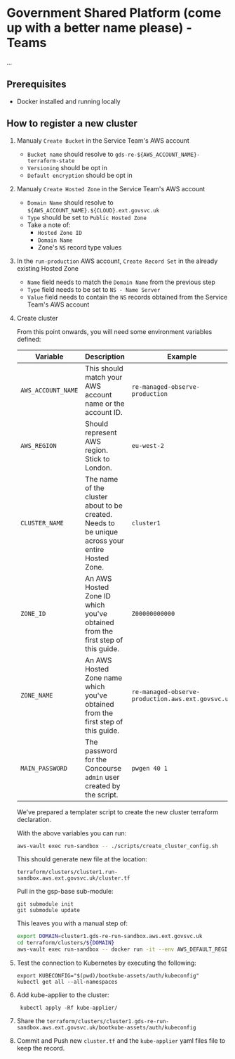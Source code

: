 # Government Shared Platform (come up with a better name please) - Teams

...

## Prerequisites

- Docker installed and running locally

## How to register a new cluster

1. Manualy `Create Bucket` in the Service Team's AWS account
    * `Bucket name` should resolve to
      `gds-re-${AWS_ACCOUNT_NAME}-terraform-state`
    * `Versioning` should be opt in
    * `Default encryption` should be opt in
1. Manualy `Create Hosted Zone` in the Service Team's AWS account
    * `Domain Name` should resolve to
      `${AWS_ACCOUNT_NAME}.${CLOUD}.ext.govsvc.uk`
    * `Type` should be set to `Public Hosted Zone`
    * Take a note of:
        * `Hosted Zone ID`
        * `Domain Name`
        * Zone's `NS` record type values
1. In the `run-production` AWS account, `Create Record Set` in the already
   existing Hosted Zone
   * `Name` field needs to match the `Domain Name` from the previous step
   * `Type` field needs to be set to `NS - Name Server`
   * `Value` field needs to contain the `NS` records obtained from the Service
     Team's AWS account
1. Create cluster

    From this point onwards, you will need some environment variables defined:

    | Variable | Description | Example |
    |---|---|---|
    | `AWS_ACCOUNT_NAME` | This should match your AWS account name or the account ID. | `re-managed-observe-production` |
    | `AWS_REGION` | Should represent AWS region. Stick to London. | `eu-west-2` |
    | `CLUSTER_NAME` | The name of the cluster about to be created. Needs to be unique across your entire Hosted Zone. | `cluster1` |
    | `ZONE_ID` | An AWS Hosted Zone ID which you've obtained from the first step of this guide. | `Z00000000000` |
    | `ZONE_NAME` | An AWS Hosted Zone name which you've obtained from the first step of this guide. | `re-managed-observe-production.aws.ext.govsvc.uk` |
    | `MAIN_PASSWORD` | The password for the Concourse `admin` user created by the script. | `pwgen 40 1` |

    We've prepared a templater script to create the new cluster terraform
    declaration.

    With the above variables you can run:

    ```sh
    aws-vault exec run-sandbox -- ./scripts/create_cluster_config.sh
    ```

    This should generate new file at the location:

    ```
    terraform/clusters/cluster1.run-sandbox.aws.ext.govsvc.uk/cluster.tf
    ```

    Pull in the gsp-base sub-module:
    ```
    git submodule init
    git submodule update
    ```

    This leaves you with a manual step of:

    ```sh
    export DOMAIN=cluster1.gds-re-run-sandbox.aws.ext.govsvc.uk
    cd terraform/clusters/${DOMAIN}
    aws-vault exec run-sandbox -- docker run -it --env AWS_DEFAULT_REGION --env AWS_REGION --env AWS_ACCESS_KEY_ID --env AWS_SECRET_ACCESS_KEY --env AWS_SESSION_TOKEN --env AWS_SECURITY_TOKEN --env DOMAIN --volume=$(pwd)/../../../:/terraform -w /terraform/terraform/clusters/${DOMAIN} govsvc/terraform {init, plan, apply} -var-file=secrets.tfvars
    ```

1. Test the connection to Kubernetes by executing the following:
    ```
    export KUBECONFIG="$(pwd)/bootkube-assets/auth/kubeconfig"
    kubectl get all --all-namespaces
    ```
1. Add kube-applier to the cluster:
   ```
    kubectl apply -Rf kube-applier/
   ```
1. Share the
   `terraform/clusters/cluster1.gds-re-run-sandbox.aws.ext.govsvc.uk/bootkube-assets/auth/kubeconfig`

1. Commit and Push new `cluster.tf` and the `kube-applier` yaml files file to keep the record.

